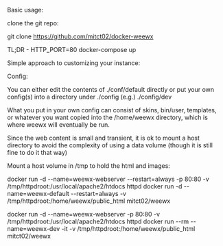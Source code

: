 Basic usage:

clone the git repo:

git clone https://github.com/mitct02/docker-weewx

TL;DR - HTTP_PORT=80 docker-compose up

Simple approach to customizing your instance:

Config:

You can either edit the contents of ./conf/default directly or
  put your own config(s) into a directory under ./config (e.g.)
  ./config/dev
  
  What you put in your own config can consist of skins, bin/user,
  templates, or whatever you want copied into the /home/weewx directory,
  which is where weewx will eventually be run.
  
Since the web content is small and transient, it is ok
  to mount a host directory to avoid the complexity of using a data
  volume (though it is still fine to do it that way)

Mount a host volume in /tmp to hold the html and images:

docker run -d --name=weewx-webserver --restart=always -p 80:80 -v /tmp/httpdroot:/usr/local/apache2/htdocs httpd
docker run -d --name=weewx-default --restart=always -v /tmp/httpdroot:/home/weewx/public_html mitct02/weewx

docker run -d --name=weewx-webserver -p 80:80 -v /tmp/httpdroot:/usr/local/apache2/htdocs httpd
docker run --rm --name=weewx-dev -it -v /tmp/httpdroot:/home/weewx/public_html mitct02/weewx

